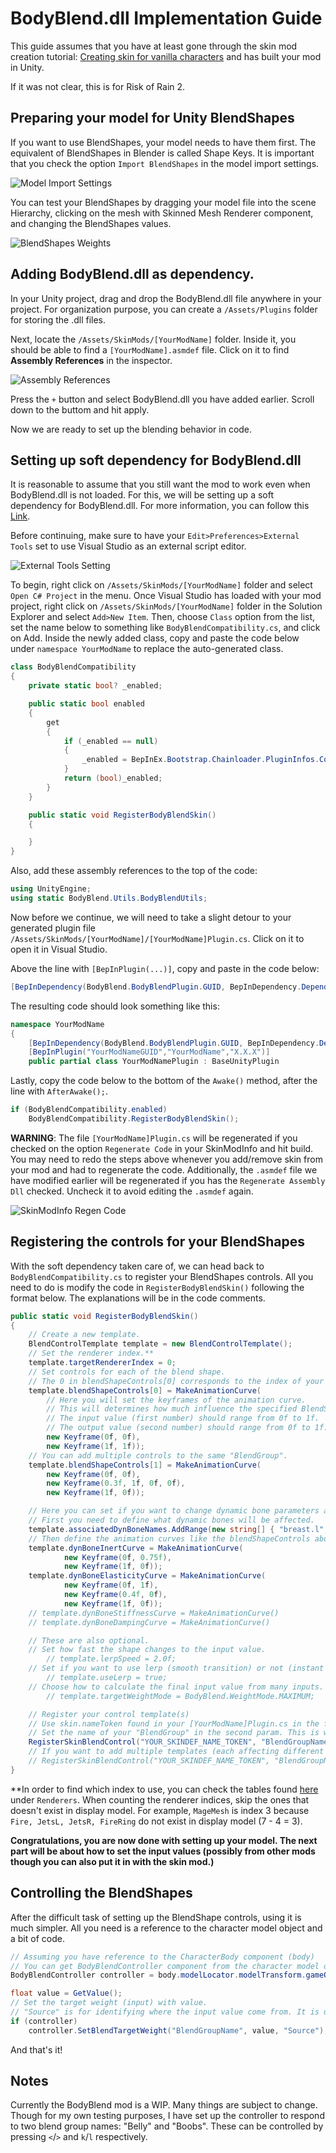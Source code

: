 # BodyBlend.dll Implementation Guide

This guide assumes that you have at least gone through the skin mod creation tutorial: [Creating skin for vanilla characters](https://github.com/risk-of-thunder/R2Wiki/wiki/Creating-skin-for-vanilla-characters-with-custom-model) and has built your mod in Unity.

If it was not clear, this is for Risk of Rain 2.

## Preparing your model for Unity BlendShapes
If you want to use BlendShapes, your model needs to have them first. The equivalent of BlendShapes in Blender is called Shape Keys. It is important that you check the option `Import BlendShapes` in the model import settings.

![Model Import Settings](https://cdn.discordapp.com/attachments/899633904833662987/899636326872256532/unknown.png)

You can test your BlendShapes by dragging your model file into the scene Hierarchy, clicking on the mesh with Skinned Mesh Renderer component, and changing the BlendShapes values.

![BlendShapes Weights](https://cdn.discordapp.com/attachments/899633904833662987/899637045750820864/unknown.png)

## Adding BodyBlend.dll as dependency.
In your Unity project, drag and drop the BodyBlend.dll file anywhere in your project. For organization purpose, you can create a `/Assets/Plugins` folder for storing the .dll files.

Next, locate the `/Assets/SkinMods/[YourModName]` folder. Inside it, you should be able to find a `[YourModName].asmdef` file. Click on it to find **Assembly References** in the inspector.

![Assembly References](https://cdn.discordapp.com/attachments/899633904833662987/899634119863046194/unknown.png)

Press the `+` button and select BodyBlend.dll you have added earlier. Scroll down to the buttom and hit apply.

Now we are ready to set up the blending behavior in code.

## Setting up soft dependency for BodyBlend.dll
It is reasonable to assume that you still want the mod to work even when BodyBlend.dll is not loaded. For this, we will be setting up a soft dependency for BodyBlend.dll. For more information, you can follow this [Link](https://github.com/risk-of-thunder/R2Wiki/wiki/Mod-Compatibility:-Soft-Dependency).

Before continuing, make sure to have your `Edit>Preferences>External Tools` set to use Visual Studio as an external script editor.

![External Tools Setting](https://cdn.discordapp.com/attachments/899633904833662987/899639632487153735/unknown.png)

To begin, right click on `/Assets/SkinMods/[YourModName]` folder and select `Open C# Project` in the menu. Once Visual Studio has loaded with your mod project, right click on `/Assets/SkinMods/[YourModName]` folder in the Solution Explorer and select `Add>New Item`. Then, choose `Class` option from the list, set the name below to something like `BodyBlendCompatibility.cs`, and click on Add. Inside the newly added class, copy and paste the code below under `namespace YourModName` to replace the auto-generated class.

```C#
class BodyBlendCompatibility
{
    private static bool? _enabled;

    public static bool enabled
    {
        get
        {
            if (_enabled == null)
            {
                _enabled = BepInEx.Bootstrap.Chainloader.PluginInfos.ContainsKey(BodyBlend.BodyBlendPlugin.GUID);
            }
            return (bool)_enabled;
        }
    }

    public static void RegisterBodyBlendSkin()
    {

    }
}
```

Also, add these assembly references to the top of the code:

```C#
using UnityEngine;
using static BodyBlend.Utils.BodyBlendUtils;
```

Now before we continue, we will need to take a slight detour to your generated plugin file `/Assets/SkinMods/[YourModName]/[YourModName]Plugin.cs`. Click on it to open it in Visual Studio.

Above the line with `[BepInPlugin(...)]`, copy and paste in the code below:
```C#
[BepInDependency(BodyBlend.BodyBlendPlugin.GUID, BepInDependency.DependencyFlags.SoftDependency)]
```
The resulting code should look something like this:
```C#
namespace YourModName
{
	[BepInDependency(BodyBlend.BodyBlendPlugin.GUID, BepInDependency.DependencyFlags.SoftDependency)]
	[BepInPlugin("YourModNameGUID","YourModName","X.X.X")]
    public partial class YourModNamePlugin : BaseUnityPlugin
```

Lastly, copy the code below to the bottom of the `Awake()` method, after the line with `AfterAwake();`.

```C#
if (BodyBlendCompatibility.enabled)
    BodyBlendCompatibility.RegisterBodyBlendSkin();
```

**WARNING**: The file `[YourModName]Plugin.cs` will be regenerated if you checked on the option `Regenerate Code` in your SkinModInfo and hit build. You may need to redo the steps above whenever you add/remove skin from your mod and had to regenerate the code. Additionally, the `.asmdef` file we have modified earlier will be regenerated if you has the `Regenerate Assembly Dll` checked. Uncheck it to avoid editing the `.asmdef` again.

![SkinModInfo Regen Code](https://cdn.discordapp.com/attachments/899633904833662987/899647966451728424/unknown.png)

## Registering the controls for your BlendShapes
With the soft dependency taken care of, we can head back to `BodyBlendCompatibility.cs` to register your BlendShapes controls. All you need to do is modify the code in `RegisterBodyBlendSkin()` following the format below. The explanations will be in the code comments.

```C#
public static void RegisterBodyBlendSkin()
{
    // Create a new template.
    BlendControlTemplate template = new BlendControlTemplate();
    // Set the renderer index.**
    template.targetRendererIndex = 0;
    // Set controls for each of the blend shape.
    // The 0 in blendShapeControls[0] corresponds to the index of your BlendShapes.
    template.blendShapeControls[0] = MakeAnimationCurve(
        // Here you will set the keyframes of the animation curve.
        // This will determines how much influence the specified BlendShape has at different input values.
        // The input value (first number) should range from 0f to 1f.
        // The output value (second number) should range from 0f to 1f.
        new Keyframe(0f, 0f),
        new Keyframe(1f, 1f));
    // You can add multiple controls to the same "BlendGroup".
    template.blendShapeControls[1] = MakeAnimationCurve(
        new Keyframe(0f, 0f),
        new Keyframe(0.3f, 1f, 0f, 0f),
        new Keyframe(1f, 0f));

    // Here you can set if you want to change dynamic bone parameters as the input values change. This part is optional.
    // First you need to define what dynamic bones will be affected.
    template.associatedDynBoneNames.AddRange(new string[] { "breast.l", "breast.r" });
    // Then define the animation curves like the blendShapeControls above
    template.dynBoneInertCurve = MakeAnimationCurve(
            new Keyframe(0f, 0.75f),
            new Keyframe(1f, 0f));
    template.dynBoneElasticityCurve = MakeAnimationCurve(
            new Keyframe(0f, 1f),
            new Keyframe(0.4f, 0f),
            new Keyframe(1f, 0f));
    // template.dynBoneStiffnessCurve = MakeAnimationCurve()
    // template.dynBoneDampingCurve = MakeAnimationCurve()

    // These are also optional.
    // Set how fast the shape changes to the input value.
        // template.lerpSpeed = 2.0f;
    // Set if you want to use lerp (smooth transition) or not (instant transition).
        // template.useLerp = true;
    // Choose how to calculate the final input value from many inputs.
        // template.targetWeightMode = BodyBlend.WeightMode.MAXIMUM;

    // Register your control template(s)
    // Use skin.nameToken found in your [YourModName]Plugin.cs in the first param.
    // Set the name of your "BlendGroup" in the second param. This is what other mods will use to set the input value at the correct place.
    RegisterSkinBlendControl("YOUR_SKINDEF_NAME_TOKEN", "BlendGroupName", template);
    // If you want to add multiple templates (each affecting different meshes) to the same "BlendGroup", you can do so by using List<BlendControlTemplate>
    // RegisterSkinBlendControl("YOUR_SKINDEF_NAME_TOKEN", "BlendGroupName", templates);
}
```

\*\*In order to find which index to use, you can check the tables found [here](https://github.com/risk-of-thunder/R2Wiki/wiki/Creating-skin-for-vanilla-characters-with-custom-model#renderers) under `Renderers`. When counting the renderer indices, skip the ones that doesn't exist in display model. For example, `MageMesh` is index 3 because `Fire, JetsL, JetsR, FireRing` do not exist in display model (7 - 4 = 3).

**Congratulations, you are now done with setting up your model. The next part will be about how to set the input values (possibly from other mods though you can also put it in with the skin mod.)**

## Controlling the BlendShapes
After the difficult task of setting up the BlendShape controls, using it is much simpler. All you need is a reference to the character model object and a bit of code.

```C#
// Assuming you have reference to the CharacterBody component (body)
// You can get BodyBlendController component from the character model object.
BodyBlendController controller = body.modelLocator.modelTransform.gameObject.GetComponent<BodyBlendController>();

float value = GetValue();
// Set the target weight (input) with value.
// "Source" is for identifying where the input value come from. It is useful in case multiple mods try to set input to the same BlendGroup
if (controller)
    controller.SetBlendTargetWeight("BlendGroupName", value, "Source");
```
And that's it!

## Notes
Currently the BodyBlend mod is a WIP. Many things are subject to change. Though for my own testing purposes, I have set up the controller to respond to two blend group names: "Belly" and "Boobs". These can be controlled by pressing `<`/`>` and `k`/`l` respectively.

